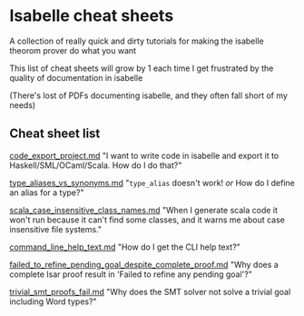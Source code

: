 # Isabelle cheat sheets

A collection of really quick and dirty tutorials for making the isabelle theorom prover do what you want

This list of cheat sheets will grow by 1 each time I get frustrated by the quality of documentation in isabelle

(There's lost of PDFs documenting isabelle, and they often fall short of my needs)

## Cheat sheet list

[code_export_project.md](code_export_project.md) "I want to write code in isabelle and export it to Haskell/SML/OCaml/Scala. How do I do that?"

[type_aliases_vs_synonyms.md](type_aliases_vs_synonyms.md) "`type_alias` doesn't work! _or_ How do I define an alias for a type?"

[scala_case_insensitive_class_names.md](scala_case_insensitive_class_names.md) "When I generate scala code it won't run because it can't find some classes, and it warns me about case insensitive file systems."

[command_line_help_text.md](command_line_help_text.md) "How do I get the CLI help text?"


[failed_to_refine_pending_goal_despite_complete_proof.md](failed_to_refine_pending_goal_despite_complete_proof.md) "Why does a complete Isar proof result in 'Failed to refine any pending goal'?"

[trivial_smt_proofs_fail.md](trivial_smt_proofs_fail.md) "Why does the SMT solver not solve a trivial goal including Word types?"
